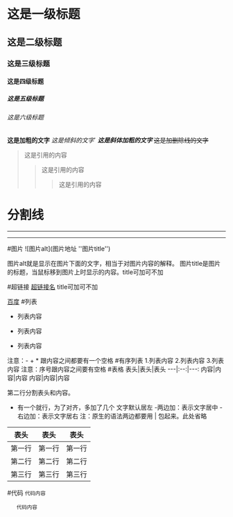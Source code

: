 # 这是一级标题
## 这是二级标题
### 这是三级标题
#### 这是四级标题
##### 这是五级标题
###### 这是六级标题
**这是加粗的文字**
*这是倾斜的文字*`
***这是斜体加粗的文字***
~~这是加删除线的文字~~
>这是引用的内容
>>这是引用的内容
>>>这是引用的内容
# 分割线
---
***
#图片
![图片alt](图片地址 ''图片title'')

图片alt就是显示在图片下面的文字，相当于对图片内容的解释。
图片title是图片的标题，当鼠标移到图片上时显示的内容。title可加可不加

#超链接
[超链接名](超链接地址 "超链接title")
title可加可不加

[百度](http://baidu.com)
#列表
- 列表内容
+ 列表内容
* 列表内容

注意：- + * 跟内容之间都要有一个空格
#有序列表
1.列表内容
2.列表内容
3.列表内容
注意：序号跟内容之间要有空格
#表格
表头|表头|表头
---|:--:|---:
内容|内容|内容
内容|内容|内容

第二行分割表头和内容。
- 有一个就行，为了对齐，多加了几个
文字默认居左
-两边加：表示文字居中
-右边加：表示文字居右
注：原生的语法两边都要用 | 包起来。此处省略

| 表头 | 表头 | 表头 |
| --- | --- | --- |
|第一行|第一行|第一行|
|第二行|第二行|第二行|
|第三行|第三行|第三行|
#代码
`代码内容`
 ```
    代码内容
 ```
